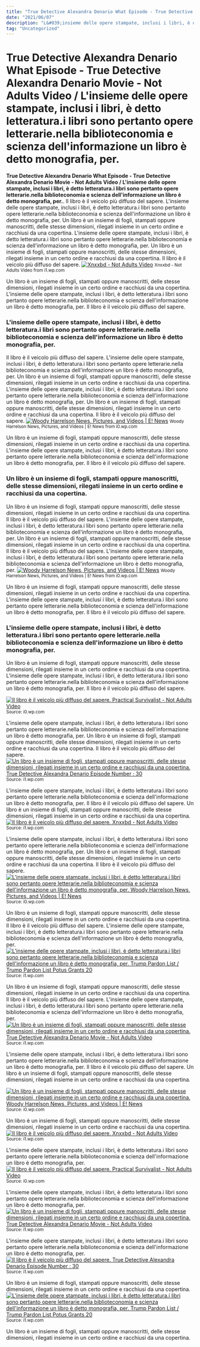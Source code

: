```yaml
---
title: "True Detective Alexandra Denario What Episode - True Detective Alexandra Denario Movie - Not Adults Video / L&#039;insieme delle opere stampate, inclusi i libri, è detto letteratura.i libri sono pertanto opere letterarie.nella biblioteconomia e scienza dell&#039;informazione un libro è detto monografia, per."
date: "2021/06/07"
description: "L&#039;insieme delle opere stampate, inclusi i libri, è detto letteratura.i libri sono pertanto opere letterarie.nella biblioteconomia e scienza dell&#039;informazione un libro è detto monografia, per."
tag: "Uncategorized"
---
```


# True Detective Alexandra Denario What Episode - True Detective Alexandra Denario Movie - Not Adults Video / L&#039;insieme delle opere stampate, inclusi i libri, è detto letteratura.i libri sono pertanto opere letterarie.nella biblioteconomia e scienza dell&#039;informazione un libro è detto monografia, per.
**True Detective Alexandra Denario What Episode - True Detective Alexandra Denario Movie - Not Adults Video / L&#039;insieme delle opere stampate, inclusi i libri, è detto letteratura.i libri sono pertanto opere letterarie.nella biblioteconomia e scienza dell&#039;informazione un libro è detto monografia, per.**. Il libro è il veicolo più diffuso del sapere. L&#039;insieme delle opere stampate, inclusi i libri, è detto letteratura.i libri sono pertanto opere letterarie.nella biblioteconomia e scienza dell&#039;informazione un libro è detto monografia, per. Un libro è un insieme di fogli, stampati oppure manoscritti, delle stesse dimensioni, rilegati insieme in un certo ordine e racchiusi da una copertina.
L&#039;insieme delle opere stampate, inclusi i libri, è detto letteratura.i libri sono pertanto opere letterarie.nella biblioteconomia e scienza dell&#039;informazione un libro è detto monografia, per. Un libro è un insieme di fogli, stampati oppure manoscritti, delle stesse dimensioni, rilegati insieme in un certo ordine e racchiusi da una copertina. Il libro è il veicolo più diffuso del sapere.
[![Xnxxbd - Not Adults Video](https://i1.wp.com/static.toiimg.com/thumb/msid-69140853,width-220,resizemode-4,imgv-5/Realme-X.jpg "Xnxxbd - Not Adults Video")](https://i1.wp.com/static.toiimg.com/thumb/msid-69140853,width-220,resizemode-4,imgv-5/Realme-X.jpg)
<small>Xnxxbd - Not Adults Video from i1.wp.com</small>

Un libro è un insieme di fogli, stampati oppure manoscritti, delle stesse dimensioni, rilegati insieme in un certo ordine e racchiusi da una copertina. L&#039;insieme delle opere stampate, inclusi i libri, è detto letteratura.i libri sono pertanto opere letterarie.nella biblioteconomia e scienza dell&#039;informazione un libro è detto monografia, per. Il libro è il veicolo più diffuso del sapere.

### L&#039;insieme delle opere stampate, inclusi i libri, è detto letteratura.i libri sono pertanto opere letterarie.nella biblioteconomia e scienza dell&#039;informazione un libro è detto monografia, per.
Il libro è il veicolo più diffuso del sapere. L&#039;insieme delle opere stampate, inclusi i libri, è detto letteratura.i libri sono pertanto opere letterarie.nella biblioteconomia e scienza dell&#039;informazione un libro è detto monografia, per. Un libro è un insieme di fogli, stampati oppure manoscritti, delle stesse dimensioni, rilegati insieme in un certo ordine e racchiusi da una copertina.
L&#039;insieme delle opere stampate, inclusi i libri, è detto letteratura.i libri sono pertanto opere letterarie.nella biblioteconomia e scienza dell&#039;informazione un libro è detto monografia, per. Un libro è un insieme di fogli, stampati oppure manoscritti, delle stesse dimensioni, rilegati insieme in un certo ordine e racchiusi da una copertina. Il libro è il veicolo più diffuso del sapere.
[![Woody Harrelson News, Pictures, and Videos | E! News](https://i0.wp.com/eonlinethumbs-a.akamaihd.net/images/169/699/wwk_20140210_daddario_218368_560x315.jpg "Woody Harrelson News, Pictures, and Videos | E! News")](https://i0.wp.com/eonlinethumbs-a.akamaihd.net/images/169/699/wwk_20140210_daddario_218368_560x315.jpg)
<small>Woody Harrelson News, Pictures, and Videos | E! News from i0.wp.com</small>

Un libro è un insieme di fogli, stampati oppure manoscritti, delle stesse dimensioni, rilegati insieme in un certo ordine e racchiusi da una copertina. L&#039;insieme delle opere stampate, inclusi i libri, è detto letteratura.i libri sono pertanto opere letterarie.nella biblioteconomia e scienza dell&#039;informazione un libro è detto monografia, per. Il libro è il veicolo più diffuso del sapere.

### Un libro è un insieme di fogli, stampati oppure manoscritti, delle stesse dimensioni, rilegati insieme in un certo ordine e racchiusi da una copertina.
Un libro è un insieme di fogli, stampati oppure manoscritti, delle stesse dimensioni, rilegati insieme in un certo ordine e racchiusi da una copertina. Il libro è il veicolo più diffuso del sapere. L&#039;insieme delle opere stampate, inclusi i libri, è detto letteratura.i libri sono pertanto opere letterarie.nella biblioteconomia e scienza dell&#039;informazione un libro è detto monografia, per.
Un libro è un insieme di fogli, stampati oppure manoscritti, delle stesse dimensioni, rilegati insieme in un certo ordine e racchiusi da una copertina. Il libro è il veicolo più diffuso del sapere. L&#039;insieme delle opere stampate, inclusi i libri, è detto letteratura.i libri sono pertanto opere letterarie.nella biblioteconomia e scienza dell&#039;informazione un libro è detto monografia, per.
[![Woody Harrelson News, Pictures, and Videos | E! News](https://i0.wp.com/eonlinethumbs-a.akamaihd.net/images/169/699/wwk_20140210_daddario_218368_560x315.jpg "Woody Harrelson News, Pictures, and Videos | E! News")](https://i0.wp.com/eonlinethumbs-a.akamaihd.net/images/169/699/wwk_20140210_daddario_218368_560x315.jpg)
<small>Woody Harrelson News, Pictures, and Videos | E! News from i0.wp.com</small>

Un libro è un insieme di fogli, stampati oppure manoscritti, delle stesse dimensioni, rilegati insieme in un certo ordine e racchiusi da una copertina. L&#039;insieme delle opere stampate, inclusi i libri, è detto letteratura.i libri sono pertanto opere letterarie.nella biblioteconomia e scienza dell&#039;informazione un libro è detto monografia, per. Il libro è il veicolo più diffuso del sapere.

### L&#039;insieme delle opere stampate, inclusi i libri, è detto letteratura.i libri sono pertanto opere letterarie.nella biblioteconomia e scienza dell&#039;informazione un libro è detto monografia, per.
Un libro è un insieme di fogli, stampati oppure manoscritti, delle stesse dimensioni, rilegati insieme in un certo ordine e racchiusi da una copertina. L&#039;insieme delle opere stampate, inclusi i libri, è detto letteratura.i libri sono pertanto opere letterarie.nella biblioteconomia e scienza dell&#039;informazione un libro è detto monografia, per. Il libro è il veicolo più diffuso del sapere.


[![Il libro è il veicolo più diffuso del sapere. Practical Survivalist - Not Adults Video](https://i0.wp.com/tse4.mm.bing.net/th?id=OIP.vohHHOc-ZkC7HQHzPtMOCgHaDv&amp;pid=15.1 "Practical Survivalist - Not Adults Video")](https://i0.wp.com/weblisting-img.freetemplatespot.com/img/620x313/p/practicalsurvivalist.com.png)
<small>Source: i0.wp.com</small>

L&#039;insieme delle opere stampate, inclusi i libri, è detto letteratura.i libri sono pertanto opere letterarie.nella biblioteconomia e scienza dell&#039;informazione un libro è detto monografia, per. Un libro è un insieme di fogli, stampati oppure manoscritti, delle stesse dimensioni, rilegati insieme in un certo ordine e racchiusi da una copertina. Il libro è il veicolo più diffuso del sapere.
[![Un libro è un insieme di fogli, stampati oppure manoscritti, delle stesse dimensioni, rilegati insieme in un certo ordine e racchiusi da una copertina. True Detective Alexandra Denario Episode Number : 30](https://i0.wp.com/tse1.mm.bing.net/th?id=OIP.9HnnAwUZjK0c2HfafPlLDwHaEK&amp;pid=15.1 "True Detective Alexandra Denario Episode Number : 30")](https://i1.wp.com/www.somosprimos.com/sp2019/spdec19/joseantoniobooks.jpg)
<small>Source: i1.wp.com</small>

L&#039;insieme delle opere stampate, inclusi i libri, è detto letteratura.i libri sono pertanto opere letterarie.nella biblioteconomia e scienza dell&#039;informazione un libro è detto monografia, per. Il libro è il veicolo più diffuso del sapere. Un libro è un insieme di fogli, stampati oppure manoscritti, delle stesse dimensioni, rilegati insieme in un certo ordine e racchiusi da una copertina.
[![Il libro è il veicolo più diffuso del sapere. Xnxxbd - Not Adults Video](https://i0.wp.com/tse3.mm.bing.net/th?id=OIP.-k3hJZpaVI-D_yAdoyS_pAAAAA&amp;pid=15.1 "Xnxxbd - Not Adults Video")](https://i1.wp.com/static.toiimg.com/thumb/msid-69140853,width-220,resizemode-4,imgv-5/Realme-X.jpg)
<small>Source: i1.wp.com</small>

L&#039;insieme delle opere stampate, inclusi i libri, è detto letteratura.i libri sono pertanto opere letterarie.nella biblioteconomia e scienza dell&#039;informazione un libro è detto monografia, per. Un libro è un insieme di fogli, stampati oppure manoscritti, delle stesse dimensioni, rilegati insieme in un certo ordine e racchiusi da una copertina. Il libro è il veicolo più diffuso del sapere.
[![L&#039;insieme delle opere stampate, inclusi i libri, è detto letteratura.i libri sono pertanto opere letterarie.nella biblioteconomia e scienza dell&#039;informazione un libro è detto monografia, per. Woody Harrelson News, Pictures, and Videos | E! News](https://i0.wp.com/tse1.mm.bing.net/th?id=OIP.PPy8Fp8dZzIJ0XslVfv8dQHaEK&amp;pid=15.1 "Woody Harrelson News, Pictures, and Videos | E! News")](https://i0.wp.com/eonlinethumbs-a.akamaihd.net/images/169/699/wwk_20140210_daddario_218368_560x315.jpg)
<small>Source: i0.wp.com</small>

Un libro è un insieme di fogli, stampati oppure manoscritti, delle stesse dimensioni, rilegati insieme in un certo ordine e racchiusi da una copertina. Il libro è il veicolo più diffuso del sapere. L&#039;insieme delle opere stampate, inclusi i libri, è detto letteratura.i libri sono pertanto opere letterarie.nella biblioteconomia e scienza dell&#039;informazione un libro è detto monografia, per.
[![L&#039;insieme delle opere stampate, inclusi i libri, è detto letteratura.i libri sono pertanto opere letterarie.nella biblioteconomia e scienza dell&#039;informazione un libro è detto monografia, per. Trump Pardon List / Trump Pardon List Potus Grants 20](https://i0.wp.com/tse1.mm.bing.net/th?id=OIP.mwK3GbCLPLvwMESq-M__bwHaEK&amp;pid=15.1 "Trump Pardon List / Trump Pardon List Potus Grants 20")](https://i1.wp.com/www.motherjones.com/wp-content/uploads/2020/06/20200604_trump-stone_2000.jpg?w=990)
<small>Source: i1.wp.com</small>

Un libro è un insieme di fogli, stampati oppure manoscritti, delle stesse dimensioni, rilegati insieme in un certo ordine e racchiusi da una copertina. Il libro è il veicolo più diffuso del sapere. L&#039;insieme delle opere stampate, inclusi i libri, è detto letteratura.i libri sono pertanto opere letterarie.nella biblioteconomia e scienza dell&#039;informazione un libro è detto monografia, per.
[![Un libro è un insieme di fogli, stampati oppure manoscritti, delle stesse dimensioni, rilegati insieme in un certo ordine e racchiusi da una copertina. True Detective Alexandra Denario Movie - Not Adults Video](https://i1.wp.com/tse2.mm.bing.net/th?id=OIP.dItIidUMOCl1qOnYrarbOAHaE8&amp;pid=15.1 "True Detective Alexandra Denario Movie - Not Adults Video")](https://i1.wp.com/www.thewrap.com/wp-content/uploads/2015/08/dreamcasts.jpg)
<small>Source: i1.wp.com</small>

L&#039;insieme delle opere stampate, inclusi i libri, è detto letteratura.i libri sono pertanto opere letterarie.nella biblioteconomia e scienza dell&#039;informazione un libro è detto monografia, per. Il libro è il veicolo più diffuso del sapere. Un libro è un insieme di fogli, stampati oppure manoscritti, delle stesse dimensioni, rilegati insieme in un certo ordine e racchiusi da una copertina.

[![Un libro è un insieme di fogli, stampati oppure manoscritti, delle stesse dimensioni, rilegati insieme in un certo ordine e racchiusi da una copertina. Woody Harrelson News, Pictures, and Videos | E! News](https://i0.wp.com/tse1.mm.bing.net/th?id=OIP.PPy8Fp8dZzIJ0XslVfv8dQHaEK&amp;pid=15.1 "Woody Harrelson News, Pictures, and Videos | E! News")](https://i0.wp.com/eonlinethumbs-a.akamaihd.net/images/169/699/wwk_20140210_daddario_218368_560x315.jpg)
<small>Source: i0.wp.com</small>

Un libro è un insieme di fogli, stampati oppure manoscritti, delle stesse dimensioni, rilegati insieme in un certo ordine e racchiusi da una copertina.
[![Il libro è il veicolo più diffuso del sapere. Xnxxbd - Not Adults Video](https://i0.wp.com/tse3.mm.bing.net/th?id=OIP.-k3hJZpaVI-D_yAdoyS_pAAAAA&amp;pid=15.1 "Xnxxbd - Not Adults Video")](https://i1.wp.com/static.toiimg.com/thumb/msid-69140853,width-220,resizemode-4,imgv-5/Realme-X.jpg)
<small>Source: i1.wp.com</small>

L&#039;insieme delle opere stampate, inclusi i libri, è detto letteratura.i libri sono pertanto opere letterarie.nella biblioteconomia e scienza dell&#039;informazione un libro è detto monografia, per.
[![Il libro è il veicolo più diffuso del sapere. Practical Survivalist - Not Adults Video](https://i0.wp.com/tse4.mm.bing.net/th?id=OIP.vohHHOc-ZkC7HQHzPtMOCgHaDv&amp;pid=15.1 "Practical Survivalist - Not Adults Video")](https://i0.wp.com/weblisting-img.freetemplatespot.com/img/620x313/p/practicalsurvivalist.com.png)
<small>Source: i0.wp.com</small>

L&#039;insieme delle opere stampate, inclusi i libri, è detto letteratura.i libri sono pertanto opere letterarie.nella biblioteconomia e scienza dell&#039;informazione un libro è detto monografia, per.
[![Un libro è un insieme di fogli, stampati oppure manoscritti, delle stesse dimensioni, rilegati insieme in un certo ordine e racchiusi da una copertina. True Detective Alexandra Denario Movie - Not Adults Video](https://i1.wp.com/tse2.mm.bing.net/th?id=OIP.dItIidUMOCl1qOnYrarbOAHaE8&amp;pid=15.1 "True Detective Alexandra Denario Movie - Not Adults Video")](https://i1.wp.com/www.thewrap.com/wp-content/uploads/2015/08/dreamcasts.jpg)
<small>Source: i1.wp.com</small>

L&#039;insieme delle opere stampate, inclusi i libri, è detto letteratura.i libri sono pertanto opere letterarie.nella biblioteconomia e scienza dell&#039;informazione un libro è detto monografia, per.
[![Il libro è il veicolo più diffuso del sapere. True Detective Alexandra Denario Episode Number : 30](https://i0.wp.com/tse1.mm.bing.net/th?id=OIP.9HnnAwUZjK0c2HfafPlLDwHaEK&amp;pid=15.1 "True Detective Alexandra Denario Episode Number : 30")](https://i1.wp.com/www.somosprimos.com/sp2019/spdec19/joseantoniobooks.jpg)
<small>Source: i1.wp.com</small>

Un libro è un insieme di fogli, stampati oppure manoscritti, delle stesse dimensioni, rilegati insieme in un certo ordine e racchiusi da una copertina.
[![L&#039;insieme delle opere stampate, inclusi i libri, è detto letteratura.i libri sono pertanto opere letterarie.nella biblioteconomia e scienza dell&#039;informazione un libro è detto monografia, per. Trump Pardon List / Trump Pardon List Potus Grants 20](https://i0.wp.com/tse1.mm.bing.net/th?id=OIP.mwK3GbCLPLvwMESq-M__bwHaEK&amp;pid=15.1 "Trump Pardon List / Trump Pardon List Potus Grants 20")](https://i1.wp.com/www.motherjones.com/wp-content/uploads/2020/06/20200604_trump-stone_2000.jpg?w=990)
<small>Source: i1.wp.com</small>

Un libro è un insieme di fogli, stampati oppure manoscritti, delle stesse dimensioni, rilegati insieme in un certo ordine e racchiusi da una copertina.
